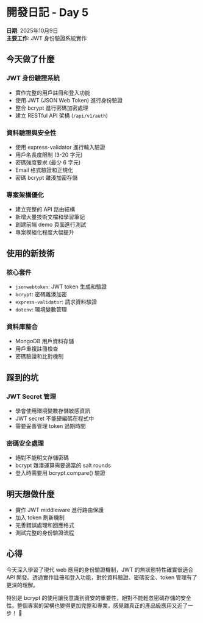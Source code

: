 # 開發日記 - Day 5

**日期**: 2025年10月9日  
**主要工作**: JWT 身份驗證系統實作

## 今天做了什麼

### JWT 身份驗證系統
- 實作完整的用戶註冊和登入功能
- 使用 JWT (JSON Web Token) 進行身份驗證
- 整合 bcrypt 進行密碼加密處理
- 建立 RESTful API 架構 (`/api/v1/auth`)

### 資料驗證與安全性
- 使用 express-validator 進行輸入驗證
- 用戶名長度限制 (3-20 字元)
- 密碼強度要求 (最少 6 字元)
- Email 格式驗證和正規化
- 密碼 bcrypt 雜湊加密存儲

### 專案架構優化
- 建立完整的 API 路由結構
- 新增大量技術文檔和學習筆記
- 創建前端 demo 頁面進行測試
- 專案模組化程度大幅提升

## 使用的新技術

### 核心套件
- `jsonwebtoken`: JWT token 生成和驗證
- `bcrypt`: 密碼雜湊加密
- `express-validator`: 請求資料驗證
- `dotenv`: 環境變數管理

### 資料庫整合
- MongoDB 用戶資料存儲
- 用戶重複註冊檢查
- 密碼驗證和比對機制

## 踩到的坑

### JWT Secret 管理
- 學會使用環境變數存儲敏感資訊
- JWT secret 不能硬編碼在程式中
- 需要妥善管理 token 過期時間

### 密碼安全處理
- 絕對不能明文存儲密碼
- bcrypt 雜湊運算需要適當的 salt rounds
- 登入時需要用 bcrypt.compare() 驗證

## 明天想做什麼

- 實作 JWT middleware 進行路由保護
- 加入 token 刷新機制
- 完善錯誤處理和回應格式
- 測試完整的身份驗證流程

## 心得

今天深入學習了現代 web 應用的身份驗證機制，JWT 的無狀態特性確實很適合 API 開發。透過實作註冊和登入功能，對於資料驗證、密碼安全、token 管理有了更深的理解。

特別是 bcrypt 的使用讓我意識到資安的重要性，絕對不能輕忽密碼存儲的安全性。整個專案的架構也變得更加完整和專業，感覺離真正的產品級應用又近了一步！ 🔐
